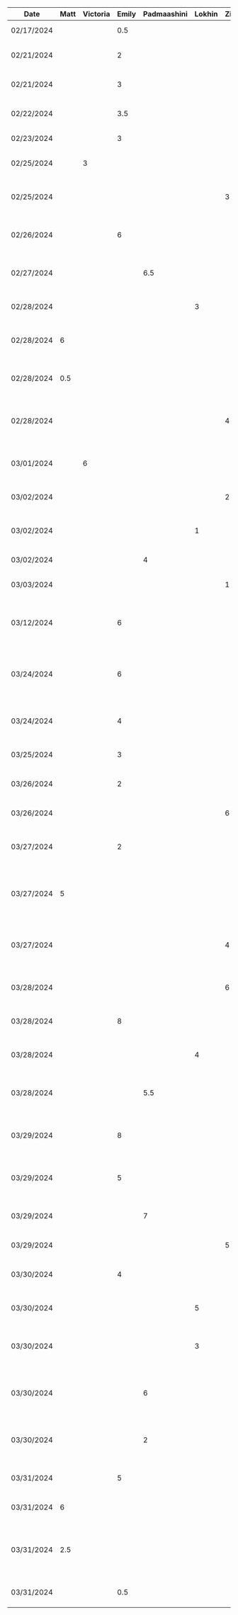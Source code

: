 | Date       | Matt | Victoria | Emily | Padmaashini | Lokhin | Zihe | Task                                                               |
|------------|------|----------|------|-------------|--------|------|--------------------------------------------------------------------|
| 02/17/2024 |      |          | 0.5  |             |        |      | Set up initial project                                             |
| 02/21/2024 |      |          | 2    |             |        |      | Added template functions for generator                             |
| 02/21/2024 |      |          | 3    |             |        |      | Get random colour and palette from API                             |
| 02/22/2024 |      |          | 3.5  |             |        |      | Display and generate colour palette on click                       |
| 02/23/2024 |      |          | 3    |             |        |      | Fix generator UI and text contrast                                 |
| 02/25/2024 |      | 3        |      |             |        |      | Implementing the menu and navigation bar                           |
| 02/25/2024 |      |          |      |             |        | 3    | Adding functioning photo capturing feature                         |
| 02/26/2024 |      |          | 6    |             |        |      | Implement undo/redo for generating palettes                        |
| 02/27/2024 |      |          |      | 6.5         |        |      | Add Preview screen and various UI elements in it                   |
| 02/28/2024 |      |          |      |             | 3      |      | Add colour selection for preview                                   |
| 02/28/2024 | 6    |          |      |             |        |      | Implement UI and API calls to lock/unlock colours                  |
| 02/28/2024 | 0.5  |          |      |             |        |      | Persist locked colours across undo/redo state changes              |
| 02/28/2024 |      |          |      |             |        | 4    | Refactoring photo capturing to better fit software architecture    |
| 03/01/2024 |      | 6        |      |             |        |      | Saving colours locally to database, screen updates                 |
| 03/02/2024 |      |          |      |             |        | 2    | Adding image importing functionality                               |
| 03/02/2024 |      |          |      |             | 1      |      | Refactor Model into separate files and fix conflicts               |
| 03/02/2024 |      |          |      | 4           |        |      | Accessibility checker                                              |
| 03/03/2024 |      |          |      |             |        | 1    | Add sample image color template                                    |
| 03/12/2024 |      |          | 6    |             |        |      | Increase or decrease number of colours in palette                  |
| 03/24/2024 |      |          | 6    |             |        |      | Implement plumbing to handle our own colour generation methods     |
| 03/24/2024 |      |          | 4    |             |        |      | Add complementary colour generation mode                           |
| 03/25/2024 |      |          | 3    |             |        |      | Add analogous colour generation mode                               |
| 03/26/2024 |      |          | 2    |             |        |      | Add random colour generator mode                                   |
| 03/26/2024 |      |          |      |             |        |  6   | Get colorAPI working with images                                   |
| 03/27/2024 |      |          | 2    |             |        |      | Fetch colour name and display it in generator                      |
| 03/27/2024 | 5    |          |      |             |        |      | Add menu to choose generation mode, add monochrome generation mode |
| 03/27/2024 |      |          |      |             |        |  4   | Update UI for image page to be more user friendly and interactive  |
| 03/28/2024 |      |          |      |             |        |  6   | Get image generate palette working with library page               |
| 03/28/2024 |      |          | 8    |             |        |      | Add gradient colour generator mode                                 |
| 03/28/2024 |      |          |      |             | 4      |      | Load Palette Colours in Preview Page - Components                  |
| 03/28/2024 |      |          |      | 5.5         |        |      | Edit Palette Colours in Preview Page - Components                  |
| 03/29/2024 |      |          | 8    |             |        |      | Create list of trademarked colours and warn user if used           |
| 03/29/2024 |      |          | 5    |             |        |      | When adding new colours, generate it using our algorithms          |
| 03/29/2024 |      |          |      | 7           |        |      | Persist Color Edits in Database + Add Constrast Modal              |
| 03/29/2024 |      |          |      |             |        |  5   | Refactoring app navigation                                         |
| 03/30/2024 |      |          | 4    |             |        |      | Begin scaffolding for This Or That generator                       |
| 03/30/2024 |      |          |      |             | 5      |      | Finish This or That Generator + Bugfixes                           |
| 03/30/2024 |      |          |      |             | 3      |      | Add Palette Building from Scratch for Preview + Polish Preview     |
| 03/30/2024 |      |          |      | 6           |        |      | Research Into and Experiment with Color Blindness Filter Options   |
| 03/30/2024 |      |          |      | 2           |        |      | Impelement Color Blindness Filters Using Color Matrix Operations   |
| 03/31/2024 |      |          | 5    |             |        |      | Add color picker for GeneratorScreen                               |
| 03/31/2024 | 6    |          |      |             |        |      | Add triad and quad generation modes                                |
| 03/31/2024 | 2.5  |          |      |             |        |      | Add AboutScreen and information to address Buddy Team feedback     |
| 03/31/2024 |      |          | 0.5  |             |        |      | Add hexes in palette when taking picture                           |
